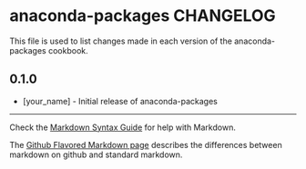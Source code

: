 anaconda-packages CHANGELOG
===========================

This file is used to list changes made in each version of the anaconda-packages cookbook.

0.1.0
-----
- [your_name] - Initial release of anaconda-packages

- - -
Check the [Markdown Syntax Guide](http://daringfireball.net/projects/markdown/syntax) for help with Markdown.

The [Github Flavored Markdown page](http://github.github.com/github-flavored-markdown/) describes the differences between markdown on github and standard markdown.
